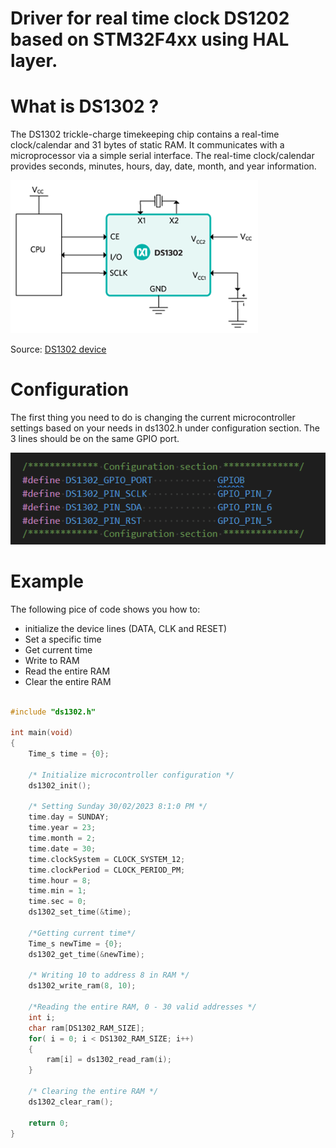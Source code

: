 # Driver for real time clock DS1202 based on STM32F4xx using HAL layer.
# What is DS1302 ?

The DS1302 trickle-charge timekeeping chip contains a real-time clock/calendar and 31 bytes of static RAM. It communicates with a microprocessor via a simple serial interface. The real-time clock/calendar provides seconds, minutes, hours, day, date, month, and year information.

![ds1302 block diagram](/docs/img/blockDiagram.png)

Source: [DS1302 device](https://www.analog.com/en/products/ds1302.html#:~:text=The%20DS1302%20trickle%2Dcharge%20timekeeping,%2C%20month%2C%20and%20year%20information.)

# Configuration 

The first thing you need to do is changing the current microcontroller settings 
based on your needs in ds1302.h under configuration
section. The 3 lines should be on the same GPIO port.

![configuration](/docs/img/configuration.png)

# Example

The following pice of code shows you how to:

* initialize the device lines (DATA, CLK and RESET)
* Set a specific time
* Get current time
* Write to RAM 
* Read the entire RAM
* Clear the entire RAM

```c

#include "ds1302.h"

int main(void)
{
    Time_s time = {0};

    /* Initialize microcontroller configuration */
    ds1302_init();

    /* Setting Sunday 30/02/2023 8:1:0 PM */
    time.day = SUNDAY;
    time.year = 23;
    time.month = 2;
    time.date = 30;
    time.clockSystem = CLOCK_SYSTEM_12;
    time.clockPeriod = CLOCK_PERIOD_PM;
    time.hour = 8;
    time.min = 1;
    time.sec = 0;
    ds1302_set_time(&time);

    /*Getting current time*/
    Time_s newTime = {0};
    ds1302_get_time(&newTime); 

    /* Writing 10 to address 8 in RAM */
    ds1302_write_ram(8, 10);

    /*Reading the entire RAM, 0 - 30 valid addresses */
    int i;
    char ram[DS1302_RAM_SIZE];
    for( i = 0; i < DS1302_RAM_SIZE; i++)
    {
        ram[i] = ds1302_read_ram(i);
    }

    /* Clearing the entire RAM */
    ds1302_clear_ram();

    return 0;
}
```
